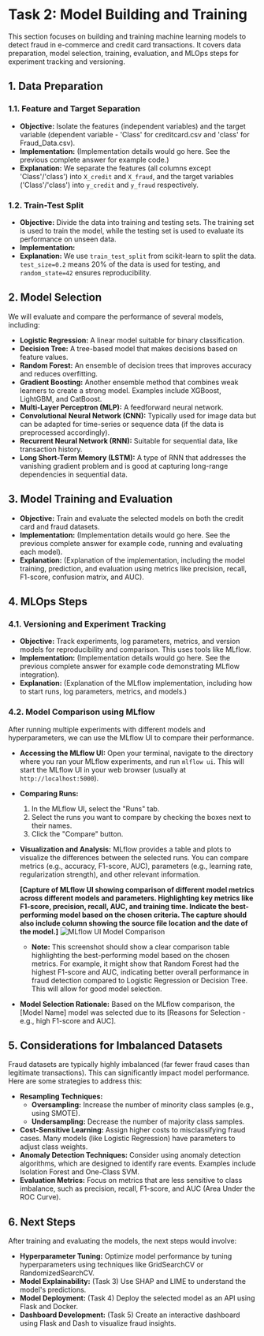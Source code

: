 # Task 2: Model Building and Training

This section focuses on building and training machine learning models to detect fraud in e-commerce and credit card transactions.  It covers data preparation, model selection, training, evaluation, and MLOps steps for experiment tracking and versioning.

## 1. Data Preparation

### 1.1. Feature and Target Separation

*   **Objective:** Isolate the features (independent variables) and the target variable (dependent variable - 'Class' for creditcard.csv and 'class' for Fraud_Data.csv).
*   **Implementation:**  (Implementation details would go here. See the previous complete answer for example code.)
*   **Explanation:**  We separate the features (all columns except 'Class'/'class') into `X_credit` and `X_fraud`, and the target variables ('Class'/'class') into `y_credit` and `y_fraud` respectively.

### 1.2. Train-Test Split

*   **Objective:** Divide the data into training and testing sets. The training set is used to train the model, while the testing set is used to evaluate its performance on unseen data.
*   **Implementation:** 
*   **Explanation:**  We use `train_test_split` from scikit-learn to split the data.  `test_size=0.2` means 20% of the data is used for testing, and `random_state=42` ensures reproducibility.

## 2. Model Selection

We will evaluate and compare the performance of several models, including:

*   **Logistic Regression:** A linear model suitable for binary classification.
*   **Decision Tree:** A tree-based model that makes decisions based on feature values.
*   **Random Forest:** An ensemble of decision trees that improves accuracy and reduces overfitting.
*   **Gradient Boosting:** Another ensemble method that combines weak learners to create a strong model.  Examples include XGBoost, LightGBM, and CatBoost.
*   **Multi-Layer Perceptron (MLP):** A feedforward neural network.
*   **Convolutional Neural Network (CNN):**  Typically used for image data but can be adapted for time-series or sequence data (if the data is preprocessed accordingly).
*   **Recurrent Neural Network (RNN):** Suitable for sequential data, like transaction history.
*   **Long Short-Term Memory (LSTM):** A type of RNN that addresses the vanishing gradient problem and is good at capturing long-range dependencies in sequential data.

## 3. Model Training and Evaluation

*   **Objective:** Train and evaluate the selected models on both the credit card and fraud datasets.
*   **Implementation:** (Implementation details would go here. See the previous complete answer for example code, running and evaluating each model).
*   **Explanation:** (Explanation of the implementation, including the model training, prediction, and evaluation using metrics like precision, recall, F1-score, confusion matrix, and AUC).

## 4. MLOps Steps

### 4.1. Versioning and Experiment Tracking

*   **Objective:** Track experiments, log parameters, metrics, and version models for reproducibility and comparison.  This uses tools like MLflow.
*   **Implementation:** (Implementation details would go here. See the previous complete answer for example code demonstrating MLflow integration).
*   **Explanation:** (Explanation of the MLflow implementation, including how to start runs, log parameters, metrics, and models.)

### 4.2. Model Comparison using MLflow

After running multiple experiments with different models and hyperparameters, we can use the MLflow UI to compare their performance.

*   **Accessing the MLflow UI:** Open your terminal, navigate to the directory where you ran your MLflow experiments, and run `mlflow ui`.  This will start the MLflow UI in your web browser (usually at `http://localhost:5000`).

*   **Comparing Runs:**
    1.  In the MLflow UI, select the "Runs" tab.
    2.  Select the runs you want to compare by checking the boxes next to their names.
    3.  Click the "Compare" button.

*   **Visualization and Analysis:** MLflow provides a table and plots to visualize the differences between the selected runs.  You can compare metrics (e.g., accuracy, F1-score, AUC), parameters (e.g., learning rate, regularization strength), and other relevant information.

    **[Capture of MLflow UI showing comparison of different model metrics across different models and parameters.  Highlighting key metrics like F1-score, precision, recall, AUC, and training time.  Indicate the best-performing model based on the chosen criteria. The capture should also include column showing the source file location and the date of the model.]**
![MLflow UI Model Comparison](ScreenShoots/mlflow/)
    

    *   **Note:**  This screenshot should show a clear comparison table highlighting the best-performing model based on the chosen metrics. For example, it might show that Random Forest had the highest F1-score and AUC, indicating better overall performance in fraud detection compared to Logistic Regression or Decision Tree. This will allow for good model selection.

*   **Model Selection Rationale:** Based on the MLflow comparison, the [Model Name] model was selected due to its [Reasons for Selection - e.g., high F1-score and AUC].

## 5. Considerations for Imbalanced Datasets

Fraud datasets are typically highly imbalanced (far fewer fraud cases than legitimate transactions). This can significantly impact model performance. Here are some strategies to address this:

*   **Resampling Techniques:**
    *   **Oversampling:**  Increase the number of minority class samples (e.g., using SMOTE).
    *   **Undersampling:**  Decrease the number of majority class samples.
*   **Cost-Sensitive Learning:**  Assign higher costs to misclassifying fraud cases.  Many models (like Logistic Regression) have parameters to adjust class weights.
*   **Anomaly Detection Techniques:**  Consider using anomaly detection algorithms, which are designed to identify rare events. Examples include Isolation Forest and One-Class SVM.
*   **Evaluation Metrics:** Focus on metrics that are less sensitive to class imbalance, such as precision, recall, F1-score, and AUC (Area Under the ROC Curve).

## 6. Next Steps

After training and evaluating the models, the next steps would involve:

*   **Hyperparameter Tuning:** Optimize model performance by tuning hyperparameters using techniques like GridSearchCV or RandomizedSearchCV.
*   **Model Explainability:** (Task 3) Use SHAP and LIME to understand the model's predictions.
*   **Model Deployment:** (Task 4) Deploy the selected model as an API using Flask and Docker.
*   **Dashboard Development:** (Task 5) Create an interactive dashboard using Flask and Dash to visualize fraud insights.
